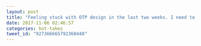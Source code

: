 ```yaml
---
layout: post
title: "Feeling stuck with OTP design in the last two weeks. I need to do things with autodetecting hardware that doesn't seem to have easy answers."
date: 2017-11-06 02:46:57
categories: hot-takes
tweet_id: "927366665792360448"
---
```



<!-- Original tweet: https://twitter.com/i/status/927366665792360448 -->